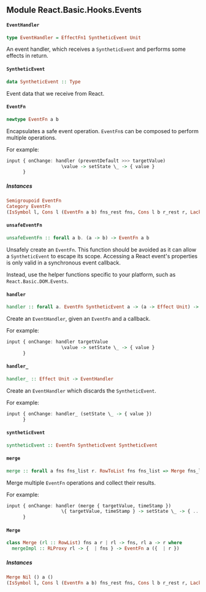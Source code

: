 ## Module React.Basic.Hooks.Events

#### `EventHandler`

``` purescript
type EventHandler = EffectFn1 SyntheticEvent Unit
```

An event handler, which receives a `SyntheticEvent` and performs some
effects in return.

#### `SyntheticEvent`

``` purescript
data SyntheticEvent :: Type
```

Event data that we receive from React.

#### `EventFn`

``` purescript
newtype EventFn a b
```

Encapsulates a safe event operation. `EventFn`s can be composed
to perform multiple operations.

For example:

```purs
input { onChange: handler (preventDefault >>> targetValue)
                    \value -> setState \_ -> { value }
      }
```

##### Instances
``` purescript
Semigroupoid EventFn
Category EventFn
(IsSymbol l, Cons l (EventFn a b) fns_rest fns, Cons l b r_rest r, Lacks l fns_rest, Lacks l r_rest, Merge rest fns_rest a r_rest) => Merge (Cons l (EventFn a b) rest) fns a r
```

#### `unsafeEventFn`

``` purescript
unsafeEventFn :: forall a b. (a -> b) -> EventFn a b
```

Unsafely create an `EventFn`. This function should be avoided as it can allow
a `SyntheticEvent` to escape its scope. Accessing a React event's properties is only
valid in a synchronous event callback.

Instead, use the helper functions specific to your platform, such as `React.Basic.DOM.Events`.

#### `handler`

``` purescript
handler :: forall a. EventFn SyntheticEvent a -> (a -> Effect Unit) -> EventHandler
```

Create an `EventHandler`, given an `EventFn` and a callback.

For example:

```purs
input { onChange: handler targetValue
                    \value -> setState \_ -> { value }
      }
```

#### `handler_`

``` purescript
handler_ :: Effect Unit -> EventHandler
```

Create an `EventHandler` which discards the `SyntheticEvent`.

For example:

```purs
input { onChange: handler_ (setState \_ -> { value })
      }
```

#### `syntheticEvent`

``` purescript
syntheticEvent :: EventFn SyntheticEvent SyntheticEvent
```

#### `merge`

``` purescript
merge :: forall a fns fns_list r. RowToList fns fns_list => Merge fns_list fns a r => {  | fns } -> EventFn a ({  | r })
```

Merge multiple `EventFn` operations and collect their results.

For example:

```purs
input { onChange: handler (merge { targetValue, timeStamp })
                    \{ targetValue, timeStamp } -> setState \_ -> { ... }
      }
```

#### `Merge`

``` purescript
class Merge (rl :: RowList) fns a r | rl -> fns, rl a -> r where
  mergeImpl :: RLProxy rl -> {  | fns } -> EventFn a ({  | r })
```

##### Instances
``` purescript
Merge Nil () a ()
(IsSymbol l, Cons l (EventFn a b) fns_rest fns, Cons l b r_rest r, Lacks l fns_rest, Lacks l r_rest, Merge rest fns_rest a r_rest) => Merge (Cons l (EventFn a b) rest) fns a r
```


